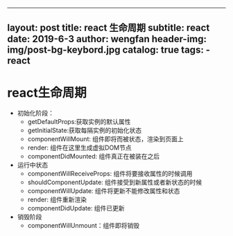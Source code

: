 
---
layout:     post
title:      react 生命周期
subtitle:   react
date:       2019-6-3
author:     wengfan
header-img: img/post-bg-keybord.jpg
catalog: true
tags:
    - react
---

# react生命周期
- 初始化阶段：
  - getDefaultProps:获取实例的默认属性
  - getInitialState:获取每隔实例的初始化状态
  - componentWillMount: 组件即将而被状态，渲染到页面上
  - render: 组件在这里生成虚拟DOM节点
  - componentDidMounted: 组件真正在被装在之后
- 运行中状态
  - componentWillReceiveProps: 组件将要接收属性的时候调用
  - shouldComponentUpdate: 组件接受到新属性或者新状态的时候
  - componentWillUpdate: 组件将更新不能修改属性和状态
  - render: 组件重新渲染
  - componentDidUpdate: 组件已更新
- 销毁阶段
  - componentWillUnmount：组件即将销毁

